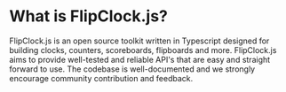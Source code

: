 <script setup lang="ts">
import Clock from './components/Clock.vue';
</script>

# What is FlipClock.js?

FlipClock.js is an open source toolkit written in Typescript designed for building clocks, counters, scoreboards, flipboards and more. FlipClock.js aims to provide well-tested and reliable API's that are easy and straight forward to use. The codebase is well-documented and we strongly encourage community contribution and feedback.

<Clock/>